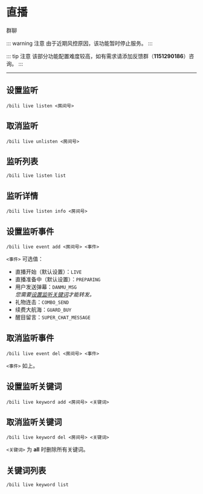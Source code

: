 # 直播
<span class="span-group">群聊</span>

::: warning 注意
由于近期风控原因，该功能暂时停止服务。
:::

::: tip 注意
该部分功能配置难度较高，如有需求请添加反馈群（**1151290186**）咨询。
:::

---

## 设置监听
```
/bili live listen <房间号>
```

## 取消监听
```
/bili live unlisten <房间号>
```

## 监听列表
```
/bili live listen list
```

## 监听详情
```
/bili live listen info <房间号>
```

## 设置监听事件
```
/bili live event add <房间号> <事件>
```
`<事件>` 可选值：
- 直播开始（默认设置）：`LIVE`
- 直播准备中（默认设置）：`PREPARING`
- 用户发送弹幕：`DANMU_MSG`
  <br>*您需要[设置监听关键词](#设置监听关键词)才能转发。*
- 礼物连击：`COMBO_SEND`
- 续费大航海：`GUARD_BUY`
- 醒目留言：`SUPER_CHAT_MESSAGE`

## 取消监听事件
```
/bili live event del <房间号> <事件>
```
`<事件>` 如上。

## 设置监听关键词
```
/bili live keyword add <房间号> <关键词>
```

## 取消监听关键词
```
/bili live keyword del <房间号> <关键词>
```
`<关键词>` 为 **all** 时删除所有关键词。

## 关键词列表
```
/bili live keyword list
```